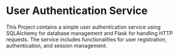 # User Authentication Service

This Project contains a simple user authentication service using SQLAlchemy for database management and Flask for handling HTTP requests. The service includes functionalities for user registration, authentication, and session management.

